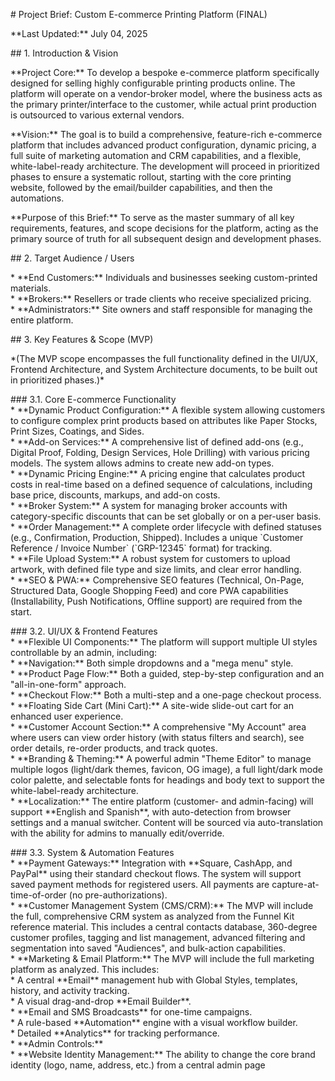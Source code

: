 \# Project Brief: Custom E-commerce Printing Platform (FINAL)

\*\*Last Updated:\*\* July 04, 2025

\#\# 1\. Introduction & Vision

\*\*Project Core:\*\* To develop a bespoke e-commerce platform specifically designed for selling highly configurable printing products online. The platform will operate on a vendor-broker model, where the business acts as the primary printer/interface to the customer, while actual print production is outsourced to various external vendors.

\*\*Vision:\*\* The goal is to build a comprehensive, feature-rich e-commerce platform that includes advanced product configuration, dynamic pricing, a full suite of marketing automation and CRM capabilities, and a flexible, white-label-ready architecture. The development will proceed in prioritized phases to ensure a systematic rollout, starting with the core printing website, followed by the email/builder capabilities, and then the automations.

\*\*Purpose of this Brief:\*\* To serve as the master summary of all key requirements, features, and scope decisions for the platform, acting as the primary source of truth for all subsequent design and development phases.

\#\# 2\. Target Audience / Users

\* \*\*End Customers:\*\* Individuals and businesses seeking custom-printed materials.  
\* \*\*Brokers:\*\* Resellers or trade clients who receive specialized pricing.  
\* \*\*Administrators:\*\* Site owners and staff responsible for managing the entire platform.

\#\# 3\. Key Features & Scope (MVP)

\*(The MVP scope encompasses the full functionality defined in the UI/UX, Frontend Architecture, and System Architecture documents, to be built out in prioritized phases.)\*

\#\#\# 3.1. Core E-commerce Functionality  
\* \*\*Dynamic Product Configuration:\*\* A flexible system allowing customers to configure complex print products based on attributes like Paper Stocks, Print Sizes, Coatings, and Sides.  
\* \*\*Add-on Services:\*\* A comprehensive list of defined add-ons (e.g., Digital Proof, Folding, Design Services, Hole Drilling) with various pricing models. The system allows admins to create new add-on types.  
\* \*\*Dynamic Pricing Engine:\*\* A pricing engine that calculates product costs in real-time based on a defined sequence of calculations, including base price, discounts, markups, and add-on costs.  
\* \*\*Broker System:\*\* A system for managing broker accounts with category-specific discounts that can be set globally or on a per-user basis.  
\* \*\*Order Management:\*\* A complete order lifecycle with defined statuses (e.g., Confirmation, Production, Shipped). Includes a unique \`Customer Reference / Invoice Number\` (\`GRP-12345\` format) for tracking.  
\* \*\*File Upload System:\*\* A robust system for customers to upload artwork, with defined file type and size limits, and clear error handling.  
\* \*\*SEO & PWA:\*\* Comprehensive SEO features (Technical, On-Page, Structured Data, Google Shopping Feed) and core PWA capabilities (Installability, Push Notifications, Offline support) are required from the start.

\#\#\# 3.2. UI/UX & Frontend Features  
\* \*\*Flexible UI Components:\*\* The platform will support multiple UI styles controllable by an admin, including:  
    \* \*\*Navigation:\*\* Both simple dropdowns and a "mega menu" style.  
    \* \*\*Product Page Flow:\*\* Both a guided, step-by-step configuration and an "all-in-one-form" approach.  
    \* \*\*Checkout Flow:\*\* Both a multi-step and a one-page checkout process.  
\* \*\*Floating Side Cart (Mini Cart):\*\* A site-wide slide-out cart for an enhanced user experience.  
\* \*\*Customer Account Section:\*\* A comprehensive "My Account" area where users can view order history (with status filters and search), see order details, re-order products, and track quotes.  
\* \*\*Branding & Theming:\*\* A powerful admin "Theme Editor" to manage multiple logos (light/dark themes, favicon, OG image), a full light/dark mode color palette, and selectable fonts for headings and body text to support the white-label-ready architecture.  
\* \*\*Localization:\*\* The entire platform (customer- and admin-facing) will support \*\*English and Spanish\*\*, with auto-detection from browser settings and a manual switcher. Content will be sourced via auto-translation with the ability for admins to manually edit/override.

\#\#\# 3.3. System & Automation Features  
\* \*\*Payment Gateways:\*\* Integration with \*\*Square, CashApp, and PayPal\*\* using their standard checkout flows. The system will support saved payment methods for registered users. All payments are capture-at-time-of-order (no pre-authorizations).  
\* \*\*Customer Management System (CMS/CRM):\*\* The MVP will include the full, comprehensive CRM system as analyzed from the Funnel Kit reference material. This includes a central contacts database, 360-degree customer profiles, tagging and list management, advanced filtering and segmentation into saved "Audiences", and bulk-action capabilities.  
\* \*\*Marketing & Email Platform:\*\* The MVP will include the full marketing platform as analyzed. This includes:  
    \* A central \*\*Email\*\* management hub with Global Styles, templates, history, and activity tracking.  
    \* A visual drag-and-drop \*\*Email Builder\*\*.  
    \* \*\*Email and SMS Broadcasts\*\* for one-time campaigns.  
    \* A rule-based \*\*Automation\*\* engine with a visual workflow builder.  
    \* Detailed \*\*Analytics\*\* for tracking performance.  
\* \*\*Admin Controls:\*\*  
    \* \*\*Website Identity Management:\*\* The ability to change the core brand identity (logo, name, address, etc.) from a central admin page

